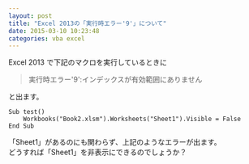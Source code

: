 ```yaml
---
layout: post
title: "Excel 2013の「実行時エラー'9'」について"
date: 2015-03-10 10:23:48
categories: vba excel
---
```

<p>Excel 2013 で下記のマクロを実行しているときに</p>

<blockquote>
  <p>実行時エラー'9':インデックスが有効範囲にありません</p>
</blockquote>

<p>と出ます。</p>

<pre><code>Sub test()
    Workbooks("Book2.xlsm").Worksheets("Sheet1").Visible = False
End Sub
</code></pre>

<p>「Sheet1」があるのにも関わらず、上記のようなエラーが出ます。<br>
どうすれば「Sheet1」を非表示にできるのでしょうか？</p>
